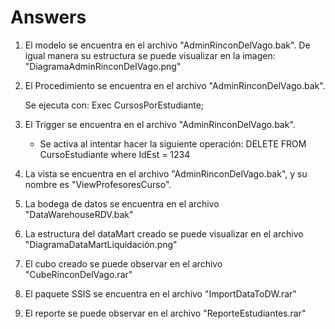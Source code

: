 # Answers

1. El modelo se encuentra en el archivo "AdminRinconDelVago.bak". De igual manera su estructura se puede visualizar en la imagen: "DiagramaAdminRinconDelVago.png"
 
2. El Procedimiento se encuentra en el archivo "AdminRinconDelVago.bak". 
 
   Se ejecuta con:
   Exec CursosPorEstudiante;

3. El Trigger se encuentra en el archivo "AdminRinconDelVago.bak". 
  
    * Se activa al intentar hacer la siguiente operación:
    DELETE FROM CursoEstudiante where IdEst = 1234
 
4. La vista se encuentra en el archivo "AdminRinconDelVago.bak", y su nombre es "ViewProfesoresCurso".
   
5. La bodega de datos se encuentra en el archivo "DataWarehouseRDV.bak"
   
6. La estructura del dataMart creado se puede visualizar en el archivo "DiagramaDataMartLiquidación.png"
    
7. El cubo creado se puede observar en el archivo "CubeRinconDelVago.rar"
    
8. El paquete SSIS se encuentra en el archivo "ImportDataToDW.rar"
    
9. El reporte se puede observar en el archivo "ReporteEstudiantes.rar"

 
 
